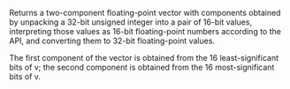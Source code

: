 Returns a two-component floating-point vector with components obtained by unpacking a 32-bit unsigned integer into a pair of 16-bit values, interpreting those values as 16-bit floating-point numbers according to the API, and converting them to 32-bit floating-point values.

The first component of the vector is obtained from the 16 least-significant bits of v; the second component is obtained from the 16 most-significant bits of v.